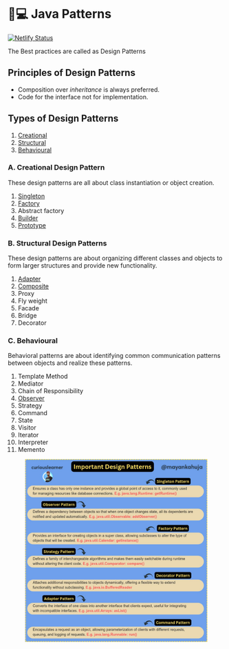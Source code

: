 # 👨💻 Java Patterns

[![Netlify Status](https://api.netlify.com/api/v1/badges/ceec4efb-1a95-424e-a933-8897a3797c23/deploy-status)](https://app.netlify.com/sites/learning-topics/deploys)

The Best practices are called as Design Patterns

## Principles of Design Patterns

* Composition over _inheritance_ is always preferred.
* Code for the interface not for implementation.

## Types of Design Patterns

1. [Creational](./#a-creational-design-pattern)
2. [Structural](./#b-structural-design-patterns)
3. [Behavioural](./#c-behavioural)

### A. Creational Design Pattern

These design patterns are all about class instantiation or object creation.

1. [Singleton](creational-design-pattern/singleton-design-pattern.md)
2. [Factory](creational-design-pattern/factory-design-pattern.md)
3. Abstract factory
4. [Builder](creational-design-pattern/builder-design-pattern.md)
5. [Prototype](creational-design-pattern/prototype-design-pattern.md)

### B. Structural Design Patterns

These design patterns are about organizing different classes and objects to form larger structures and provide new functionality.

1. [Adapter](creational-design-pattern/adapter-design-pattern.md)
2. [Composite](structural-design-pattern/composite-design-pattern.md)
3. Proxy
4. Fly weight
5. Facade
6. Bridge
7. Decorator

### C. Behavioural

Behavioral patterns are about identifying common communication patterns between objects and realize these patterns.

1. Template Method
2. Mediator
3. Chain of Responsibility
4. [Observer](broken-reference)
5. Strategy
6. Command
7. State
8. Visitor
9. Iterator
10. Interpreter
11. Memento



<figure><img src="../../.gitbook/assets/image (1) (1) (1).png" alt=""><figcaption></figcaption></figure>
